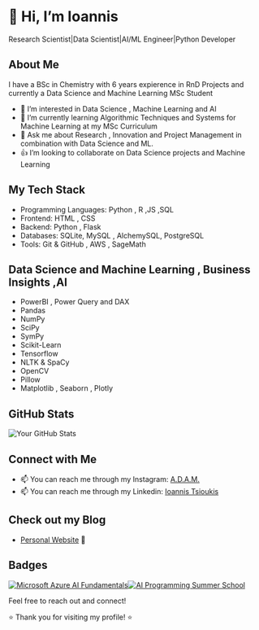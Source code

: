 # 👋 Hi, I’m Ioannis 
Research Scientist|Data Scientist|AI/ML Engineer|Python Developer
## About Me
I have a BSc in Chemistry with 6 years expierence in RnD Projects and currently a Data Science and Machine Learning MSc Student

- 👀 I’m interested in Data Science , Machine Learning and AI
- 🌱 I’m currently learning Algorithmic Techniques and Systems for Machine Learning at my MSc Curriculum 
- 💬 Ask me about Research , Innovation and Project Management in combination with Data Science and ML.
- 👍 I’m looking to collaborate on Data Science projects and Machine Learning 


## My Tech Stack
- Programming Languages: Python , R ,JS ,SQL 
- Frontend: HTML , CSS
- Backend: Python , Flask 
- Databases: SQLite, MySQL , AlchemySQL, PostgreSQL
- Tools: Git & GitHub , AWS , SageMath 

## Data Science and Machine Learning , Business Insights ,AI
- PowerBI , Power Query and DAX
- Pandas
- NumPy
- SciPy
- SymPy
- Scikit-Learn
- Tensorflow
- NLTK & SpaCy
- OpenCV
- Pillow
- Matplotlib , Seaborn , Plotly


## GitHub Stats

![Your GitHub Stats](https://github-readme-stats.vercel.app/api?username=PyDevIan&show_icons=true&count_private=true)


## Connect with Me

- 📫 You can reach me through my Instagram: [A.D.A.M.](https://www.instagram.com/adam_ai_ml?igsh=Z2Y5c3YycWFjeGdy)
- 📫 You can reach me through my Linkedin: [Ioannis Tsioukis](https://www.linkedin.com/in/ioannis-tsioukis/)

## Check out my Blog
- [Personal Website](https://pydevian.github.io/BlogWebsite/) 🚀 

## Badges

[![Microsoft Azure AI Fundamentals](https://images.credly.com/size/110x110/images/4136ced8-75d5-4afb-8677-40b6236e2672/azure-ai-fundamentals-600x600.png)](https://www.credly.com/badges/0c5e3fb1-5ce6-4bd5-ae4c-42f4b379bf85/public_url)[![AI Programming Summer School](https://images.credly.com/size/110x110/images/394d73b4-2476-4602-a264-fcf1bcd6f441/image.png)](https://www.credly.com/badges/20c28810-2300-4cc6-af43-14b83fce8ef0/public_url)

Feel free to reach out and connect!

⭐️ Thank you for visiting my profile! ⭐️

